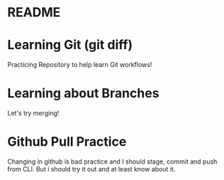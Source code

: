 # README #

# Learning Git (git diff)
Practicing Repository to help learn Git workflows!

# Learning about Branches
Let's try merging! 

# Github Pull Practice
Changing in github is bad practice and I should stage, commit and push from CLI. But i should try it out and at least know about it. 

